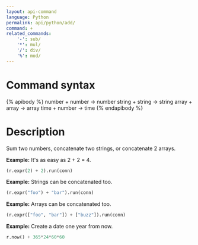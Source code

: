 ```yaml
---
layout: api-command
language: Python
permalink: api/python/add/
command: +
related_commands:
    '-': sub/
    '*': mul/
    '/': div/
    '%': mod/
---
```


# Command syntax #

{% apibody %}
number + number &rarr; number
string + string &rarr; string
array + array &rarr; array
time + number &rarr; time
{% endapibody %}

# Description #

Sum two numbers, concatenate two strings, or concatenate 2 arrays.

__Example:__ It's as easy as 2 + 2 = 4.

```py
(r.expr(2) + 2).run(conn)
```


__Example:__ Strings can be concatenated too.

```py
(r.expr("foo") + "bar").run(conn)
```


__Example:__ Arrays can be concatenated too.

```py
(r.expr(["foo", "bar"]) + ["buzz"]).run(conn)
```


__Example:__ Create a date one year from now.

```py
r.now() + 365*24*60*60
```

